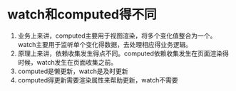 # watch和computed得不同

1. 业务上来讲，computed主要用于视图渲染，将多个变化值整合为一个。watch主要用于监听单个变化得数据，去处理相应得业务逻辑。
2. 原理上来讲，依赖收集发生得点不同。computed依赖收集发生在页面渲染得时候，watch发生在页面收集之前。
3. computed是懒更新，watch是及时更新
4. computed得更新需要渲染属性来帮助更新，watch不需要